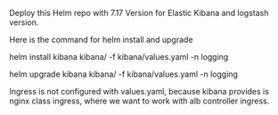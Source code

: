 Deploy this Helm repo with 7.17 Version for Elastic Kibana and logstash version.


Here is  the command for helm install and upgrade 

helm install  kibana kibana/  -f kibana/values.yaml -n logging

helm upgrade  kibana kibana/  -f kibana/values.yaml -n logging


Ingress is not configured with values.yaml, because kibana provides is nginx class ingress, where we want to work with alb controller ingress. 
